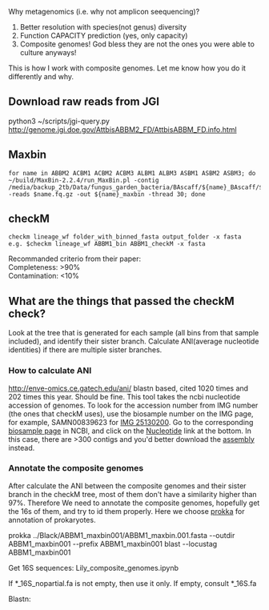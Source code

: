 Why metagenomics (i.e. why not amplicon seequencing)?

1. Better resolution with species(not genus) diversity
2. Function CAPACITY prediction (yes, only capacity)
3. Composite genomes! God bless they are not the ones you were able to culture anyways!

This is how I work with composite genomes. Let me know how you do it differently and why. 
## Download raw reads from JGI

python3 ~/scripts/jgi-query.py http://genome.jgi.doe.gov/AttbisABBM2_FD/AttbisABBM_FD.info.html

## Maxbin

	for name in ABBM2 ACBM1 ACBM2 ACBM3 ALBM1 ALBM3 ASBM1 ASBM2 ASBM3; do ~/build/MaxBin-2.2.4/run_MaxBin.pl -contig /media/backup_2tb/Data/fungus_garden_bacteria/BAscaff/${name}_BAscaff/${name}_BAscaff.fa -reads $name.fq.gz -out ${name}_maxbin -thread 30; done
	
## checkM

	
	checkm lineage_wf folder_with_binned_fasta output_folder -x fasta 
	e.g. $checkm lineage_wf ABBM1_bin ABBM1_checkM -x fasta
Recommanded criterio from their paper:  
Completeness: >90%  
Contamination: <10%

## What are the things that passed the checkM check?

Look at the tree that is generated for each sample (all bins from that sample included), and identify their sister branch. Calculate ANI(average nucleotide identities) if there are multiple sister branches.

### How to calculate ANI

http://enve-omics.ce.gatech.edu/ani/
blastn based, cited 1020 times and 202 times this year. Should be fine.
This tool takes the ncbi nucleotide accession of genomes. To look for the accession number from IMG number (the ones that checkM uses), use the biosample number on the IMG page, for example, SAMN00839623 for [IMG 25130200](https://img.jgi.doe.gov/cgi-bin/mer/main.cgi?section=TaxonDetail&page=taxonDetail&taxon_oid=2513020051). Go to the corresponding [biosample page](https://www.ncbi.nlm.nih.gov/biosample/SAMN00839623) in NCBI, and click on the [Nucleotide](https://www.ncbi.nlm.nih.gov/nuccore?LinkName=biosample_nuccore&from_uid=839623) link at the bottom. In this case, there are >300 contigs and you'd better download the [assembly](https://www.ncbi.nlm.nih.gov/assembly?LinkName=biosample_assembly&from_uid=839623) instead.   

### Annotate the composite genomes
After calculate the ANI between the composite genomes and their sister branch in the checkM tree, most of them don't have a similarity higher than 97%. Therefore We need to annotate the composite genomes, hopefully get the 16s of them, and try to id them properly. Here we choose [prokka](https://github.com/tseemann/prokka) for annotation of prokaryotes.

prokka ../Black/ABBM1_maxbin001/ABBM1_maxbin.001.fasta --outdir ABBM1_maxbin001 --prefix ABBM1_maxbin001
blast --locustag ABBM1_maxbin001

Get 16S sequences: Lily\_composite\_genomes.ipynb

If *\_16S\_nopartial.fa is not empty, then use it only. If empty, consult *_16S.fa

Blastn:

